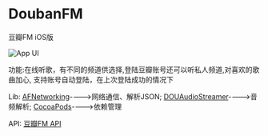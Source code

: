 DoubanFM
========

豆瓣FM iOS版

![App UI](http://www.xieweizhi.me/wp-content/uploads/2013/12/Screen-Shot-2013-12-09-at-17.29.17.png)

功能:在线听歌，有不同的频道供选择,登陆豆瓣账号还可以听私人频道,对喜欢的歌曲加心,
     支持账号自动登陆，在上次登陆成功的情况下

Lib:
<a href="https://github.com/AFNetworking/AFNetworking">AFNetworking</a>---->网络通信、解析JSON;
<a href="https://github.com/douban/DOUAudioStreamer">DOUAudioStreamer</a>---->音频解析;
<a href="https://github.com/cocoapods/cocoapods">CocoaPods</a>---->依赖管理

API:
<a href="https://github.com/zonyitoo/doubanfm-qt/wiki/豆瓣FM-API">豆瓣FM API</a>

